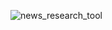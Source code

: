 ![news_research_tool](https://github.com/user-attachments/assets/58f136f1-fecd-47d7-9887-4c98ffc5e21f)
